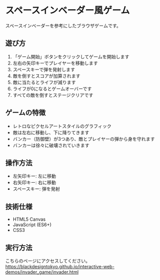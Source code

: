 # スペースインベーダー風ゲーム

スペースインベーダーを参考にしたブラウザゲームです。

## 遊び方

1. 「ゲーム開始」ボタンをクリックしてゲームを開始します
2. 左右の矢印キーでプレイヤーを移動します
3. スペースキーで弾を発射します
4. 敵を倒すとスコアが加算されます
5. 敵に当たるとライフが減ります
6. ライフが0になるとゲームオーバーです
7. すべての敵を倒すとステージクリアです

## ゲームの特徴

- レトロなピクセルアートスタイルのグラフィック
- 敵は左右に移動し、下に降りてきます
- バンカー（防御壁）が3つあり、敵とプレイヤーの弾から身を守れます
- バンカーは徐々に破壊されていきます

## 操作方法

- 左矢印キー: 左に移動
- 右矢印キー: 右に移動
- スペースキー: 弾を発射

## 技術仕様

- HTML5 Canvas
- JavaScript (ES6+)
- CSS3

## 実行方法

こちらのページにアクセスしてください。
https://blackdesigntokyo.github.io/interactive-web-demos/invader_game/invader.html
